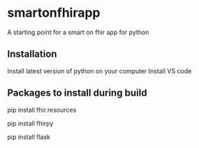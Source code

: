 # smartonfhirapp

A starting point for a smart on fhir app for python

## Installation

Install latest version of python on your computer
Install VS code

## Packages to install during build 

pip install fhir.resources

pip install fhirpy

pip install flask